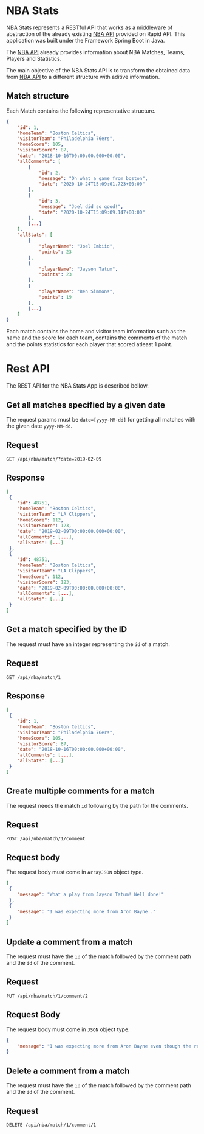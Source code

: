 # NBA Stats

NBA Stats represents a RESTful API that works as a middleware of abstraction of the already existing [NBA API](https://rapidapi.com/theapiguy/api/free-nba) provided on Rapid API.
This application was built under the Framework Spring Boot in Java.

The [NBA API](https://rapidapi.com/theapiguy/api/free-nba) already provides information about NBA Matches, Teams, Players and Statistics.

The main objective of the NBA Stats API is to transform the obtained data from [NBA API](https://rapidapi.com/theapiguy/api/free-nba) to a different structure with aditive information.

## Match structure

Each Match contains the following representative structure.

```json
{
    "id": 1,
    "homeTeam": "Boston Celtics",
    "visitorTeam": "Philadelphia 76ers",
    "homeScore": 105,
    "visitorScore": 87,
    "date": "2018-10-16T00:00:00.000+00:00",
    "allComments": [
        {
            "id": 2,
            "message": "Oh what a game from boston",
            "date": "2020-10-24T15:09:01.723+00:00"
        },
        {
            "id": 3,
            "message": "Joel did so good!",
            "date": "2020-10-24T15:09:09.147+00:00"
        }, 
        {...}
    ],
    "allStats": [
        {
            "playerName": "Joel Embiid",
            "points": 23
        },
        {
            "playerName": "Jayson Tatum",
            "points": 23
        },
        {
            "playerName": "Ben Simmons",
            "points": 19
        },
        {...}
    ]
}
```
Each match contains the home and visitor team information such as the name and the score for each team, contains the comments of the match and the points statistics for each player that scored atleast 1 point.

# Rest API

The REST API for the NBA Stats App is described bellow.

## Get all matches specified by a given date

The request params must be `date=[yyyy-MM-dd]` for getting all matches with the given date `yyyy-MM-dd`.

## Request

```http
GET /api/nba/match/?date=2019-02-09
```
## Response

```json
[
 {
    "id": 48751,
    "homeTeam": "Boston Celtics",
    "visitorTeam": "LA Clippers",
    "homeScore": 112,
    "visitorScore": 123,
    "date": "2019-02-09T00:00:00.000+00:00",
    "allComments": [...],
    "allStats": [...]
 },
 {
    "id": 48751,
    "homeTeam": "Boston Celtics",
    "visitorTeam": "LA Clippers",
    "homeScore": 112,
    "visitorScore": 123,
    "date": "2019-02-09T00:00:00.000+00:00",
    "allComments": [...],
    "allStats": [...]
 }
]
```

## Get a match specified by the ID

The request must have an integer representing the `id` of a match.

## Request

```http
GET /api/nba/match/1
```

## Response 

```json
[
 {
    "id": 1,
    "homeTeam": "Boston Celtics",
    "visitorTeam": "Philadelphia 76ers",
    "homeScore": 105,
    "visitorScore": 87,
    "date": "2018-10-16T00:00:00.000+00:00",
    "allComments": [...],
    "allStats": [...]
 }
]
```

## Create multiple comments for a match
The request needs the match `id` following by the path for the comments.
## Request

```http
POST /api/nba/match/1/comment
```

## Request body

The request body must come in `ArrayJSON` object type.

```json
[
 {
    "message": "What a play from Jayson Tatum! Well done!"
 },
 {
    "message": "I was expecting more from Aron Bayne.."
 }
]
```
## Update a comment from a match

The request must have the `id` of the match followed by the comment path and the `id` of the comment.

## Request

```http
PUT /api/nba/match/1/comment/2
```

## Request Body

The request body must come in `JSON` object type.

```json
{
    "message": "I was expecting more from Aron Bayne even though the rest of the team did pretty well."
}
```

## Delete a comment from a match

The request must have the `id` of the match followed by the comment path and the `id` of the comment.

## Request

```http
DELETE /api/nba/match/1/comment/1
```








